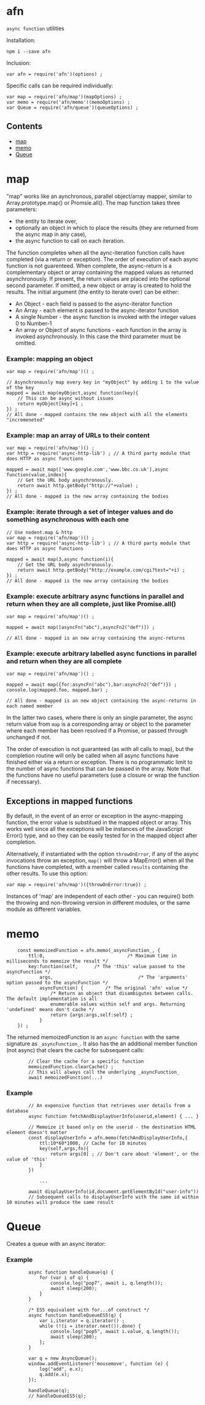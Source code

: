 # afn

`async function` utilities

Installation:

	npm i --save afn

Inclusion:

	var afn = require('afn')(options) ;

Specific calls can be required individually:

	var map = require('afn/map')(mapOptions) ;
	var memo = require('afn/memo')(memoOptions) ;
	var Queue = require('afn/queue')(queueOptions) ;

Contents
--------
* [map](#map)
* [memo](#memo)
* [Queue](#queue)

map
===

"map" works like an aynchronous, parallel object/array mapper, similar to Array.prototype.map() or Promsie.all(). The map function takes three parameters:

* the entity to iterate over,
* optionally an object in which to place the results (they are returned from the async map in any case),
* the async function to call on each iteration.

The function completes when all the aync-iteration function calls have completed (via a return or exception). The order of execution of each async function is not guarenteed. When complete, the async-return is a complementary object or array containing the mapped values as returned asynchronously. If present, the return values are placed into the optional second parameter. If omitted, a new object or array is created to hold the results. The initial argument (the entity to iterate over) can be either:

* An Object - each field is passed to the async-iterator function
* An Array - each element is passed to the async-iterator function
* A single Number - the async function is invoked with the integer values 0 to Number-1
* An array or Object of async functions - each function in the array is invoked asynchronously. In this case the third parameter must be omitted.

### Example: mapping an object

	var map = require('afn/map')() ;

	// Asynchronously map every key in "myObject" by adding 1 to the value of the key
	mapped = await map(myObject,async function(key){
		// This can be async without issues
		return myObject[key]+1 ;
	}) ;
	// All done - mapped contains the new object with all the elements "incremeneted"


### Example: map an array of URLs to their content

	var map = require('afn/map')() ;
	var http = require('async-http-lib') ; // A third party module that does HTTP as async functions

	mapped = await map(['www.google.com','www.bbc.co.uk'],async function(value,index){
		// Get the URL body asynchronously.
		return await http.getBody("http://"+value) ;
	}) ;
	// All done - mapped is the new array containing the bodies

### Example: iterate through a set of integer values and do something asynchronous with each one

	// Use nodent.map & http
	var map = require('afn/map')() ;
	var http = require('async-http-lib') ; // A third party module that does HTTP as async functions

	mapped = await map(3,async function(i){
		// Get the URL body asynchronously.
		return await http.getBody("http://example.com/cgi?test="+i) ;
	}) ;
	// All done - mapped is the new array containing the bodies

### Example: execute arbitrary async functions in parallel and return when they are all complete, just like Promise.all()

	var map = require('afn/map')() ;

	mapped = await map([asyncFn("abc"),asyncFn2("def")]) ;

	// All done - mapped is an new array containing the async-returns

### Example: execute arbitrary labelled async functions in parallel and return when they are all complete

	var map = require('afn/map')() ;

	mapped = await map({for:asyncFn("abc"),bar:asyncFn2("def")}) ;
	console.log(mapped.foo, mapped.bar) ;

	// All done - mapped is an new object containing the async-returns in each named member

In the latter two cases, where there is only an single parameter, the async return value from `map` is a corresponding array or object to the parameter where each member has been resolved if a Promise, or passed through unchanged if not.

The order of execution is not guaranteed (as with all calls to map), but the completion routine will only be called when all async functions have finished either via a return or exception. There is no programmatic limit to the number of async functions that can be passed in the array. Note that the functions have no useful parameters (use a closure or wrap the function if necessary).

Exceptions in mapped functions
------------------------------
By default, in the event of an error or exception in the async-mapping function, the error value is substitued in the mapped object or array. This works well since all the exceptions will be instances of the JavaScript Error() type, and so they can be easily tested for in the mapped object after completion.

Alternatively, if instantiated with the option `throwOnError`, if any of the async invocations throw an exception, `map()` will throw a MapError() when all the functions have completed, with a member called `results` containing the other results. To use this option:

	var map = require('afn/map')({throwOnError:true}) ;

Instances of 'map' are independent of each other - you can require() both the throwing and non-throwing version in different modules, or the same module as different variables.

memo
====

```
	const memoizedFunction = afn.memo(_asyncFunction_, {
		ttl:0,								/* Maximum time in milliseconds to memoize the result */
		key:function(self,		/* The 'this' value passed to the asyncFunction */
			args,								/* The 'arguments' option passed to the asyncFunction */
			asyncFunction) {		/* The original 'afn' value */
				/* Return an object that disambigutes between calls. The default implementation is all
				enumerable values within self and args. Returning 'undefined' means don't cache */
				return {args:args,self:self} ;
			}  
	}) ;
```

The returned memoizedFunction is an `async function` with the same signature as `_asyncFunction_`. It also has the an additional member function (not async)
that clears the cache for subsequent calls:

```
		// Clear the cache for a specific function
		memoizedFunction.clearCache() ;
		// This will always call the underlying _asyncFunction_
		await memoizedFunction(...)
```

### Example

```
		// An expensive function that retrieves user details from a database
		async function fetchAndDisplayUserInfo(userid,element) { ... }

		// Memoize it based only on the userid - the destination HTML element doesn't matter
		const displayUserInfo = afn.memo(fetchAndDisplayUserInfo,{
			ttl:10*60*1000,	// Cache for 10 minutes
			key(self,args,fn){
				return args[0] ; // Don't care about 'element', or the value of 'this'
			}
		})

			...

		await displayUserInfo(id,document.getElementById("user-info"))
		// Subsequent calls to displayUserInfo with the same id within 10 minutes will produce the same result
```

Queue
=====

Creates a queue with an async iterator:

### Example

```
		async function handleQueue(q) {
		    for (var i of q) {
		        console.log("pop7", await i, q.length());
		        await sleep(200);
		    }
		}

		/* ES5 equivalent with for...of construct */
		async function handleQueueES5(q) {
		    var i,iterator = q.iterator() ;
		    while (!(i = iterator.next()).done) {
		        console.log("pop5", await i.value, q.length());
		        await sleep(200);
		    };
		}

		var q = new AsyncQueue();
		window.addEventListener('mousemove', function (e) {
		    log("add", e.x);
		    q.add(e.x);
		});

		handleQueue(q);
		// handleQueueES5(q);
```
